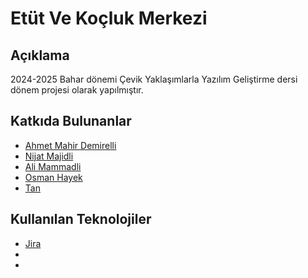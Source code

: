 # Etüt Ve Koçluk Merkezi

## Açıklama
2024-2025 Bahar dönemi Çevik Yaklaşımlarla Yazılım Geliştirme dersi dönem projesi olarak yapılmıştır.

## Katkıda Bulunanlar
- [Ahmet Mahir Demirelli](https://github.com/Ahmet-MahirDEMIRELLI)
- [Nijat Majidli](https://google.com)
- [Ali Mammadli](https://google.com)
- [Osman Hayek](https://google.com)
- [Tan](https://google.com)

## Kullanılan Teknolojiler
- [Jira](https://google.com)
- 
- 

